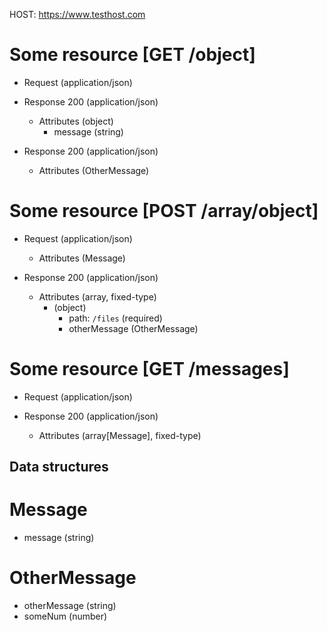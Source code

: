 HOST: https://www.testhost.com

# Some resource [GET /object]
+ Request (application/json)

+ Response 200 (application/json)
    + Attributes (object)
        + message (string)

+ Response 200 (application/json)
    + Attributes (OtherMessage)

# Some resource [POST /array/object]
+ Request (application/json)
    + Attributes (Message)

+ Response 200 (application/json) 
    + Attributes (array, fixed-type)
        + (object)
            + path: `/files` (required)
            + otherMessage (OtherMessage)
        
# Some resource [GET /messages]
+ Request (application/json)

+ Response 200 (application/json)
    + Attributes (array[Message], fixed-type)

## Data structures

# Message
- message (string)

# OtherMessage
- otherMessage (string)
- someNum (number)